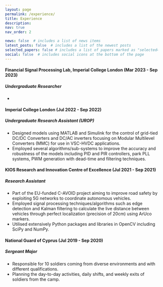 ```yaml
---
layout: page
permalink: /experience/
title: Experience
description:
nav: true
nav_order: 2

news: false  # includes a list of news items
latest_posts: false  # includes a list of the newest posts
selected_papers: false # includes a list of papers marked as "selected={true}"
social: false  # includes social icons at the bottom of the page
---
```


#### Financial Signal Processing Lab, Imperial College London (Mar 2023 - Sep 2023)

##### *Undergraduate Researcher*
-

#### Imperial College London (Jul 2022 - Sep 2022)

##### *Undergraduate Research Assistant (UROP)*
- Designed models using MATLAB and Simulink for the control of grid-tied DC/DC Converters
and DC/AC inverters focusing on Modular Multilevel Converters (MMC) for use in VSC-HVDC applications.
- Employed several algorithms/sub-systems to improve the accuracy and robustness of the
models including PID and PIR controllers, park PLL systems, PWM generation with dead-time
and filtering techniques.

#### KIOS Research and Innovation Centre of Excellence (Jul 2021 - Sep 2021)

##### *Research Assistant*
- Part of the EU-funded C-AVOID project aiming to improve road safety by exploiting 5G networks
to coordinate autonomous vehicles.
- Employed signal processing techniques/algorithms such as edge detection and Kalman filtering to
calculate the live distance between vehicles through perfect localization (precision of 20cm)
using ArUco markers.
- Utilised extensively Python packages and libraries in OpenCV including SciPy and NumPy.

#### National Guard of Cyprus (Jul 2019 - Sep 2020)

##### *Sergeant Major*
- Responsible for 10 soldiers coming from diverse environments and with different qualifications.
- Planning the day-to-day activities, daily shifts, and weekly exits of soldiers from the camp.
